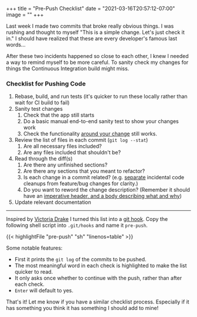 +++
title = "Pre-Push Checklist"
date = "2021-03-16T20:57:12-07:00"
image = ""
+++

Last week I made two commits that broke really obvious things. I was rushing and thought to myself "This is a simple change. Let's just check it in." I should have realized that these are every developer's famous last words...

After these two incidents happened so close to each other, I knew I  needed a way to remind myself to be more careful. To sanity check my changes for things the Continuous Integration build might miss.

### Checklist for Pushing Code

1. Rebase, build, and run tests (it's quicker to run these locally rather than wait for CI build to fail)
1. Sanity test changes
    1. Check that the app still starts
    1. Do a basic manual end-to-end sanity test to show your changes work
    1. Check the functionality [around your change](https://www.gamasutra.com/view/news/127467/Opinion_A_Precommit_Checklist.php) still works.
1. Review the list of files in each commit (`git log --stat`)
    1. Are all necessary files included?
    1. Are any files included that shouldn't be?
1. Read through the diff(s)
    1. Are there any unfinished sections?
    1. Are there any sections that you meant to refactor?
    1. Is each change in a commit related? (e.g. [separate](https://git-scm.com/book/en/v2/Git-Tools-Interactive-Staging) incidental code cleanups from feature/bug changes for clarity.)
    1. Do you want to reword the change description? (Remember it should have an [imperative header, and a body describing what and why](https://chris.beams.io/posts/git-commit/))
1. Update relevant documentation

---

Inspired by [Victoria Drake](https://dev.to/victoria/an-automatic-interactive-pre-commit-checklist-in-the-style-of-infomercials-14i7) I turned this list into a [git hook](https://git-scm.com/book/en/v2/Customizing-Git-Git-Hooks). Copy the following shell script into `.git/hooks` and name it `pre-push`.

{{< highlightFile "pre-push" "sh" "linenos=table" >}}

Some notable features:

- First it prints the `git log` of the commits to be pushed.
- The most meaningful word in each check is highlighted to make the list quicker to read.
- It only asks once whether to continue with the push, rather than after each check.
- `Enter` will default to yes.

That's it! Let me know if you have a similar checklist process. Especially if it has something you think it has something I should add to mine!

